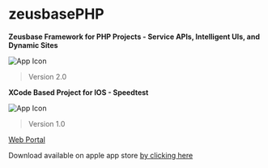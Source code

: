 zeusbasePHP
===========

**Zeusbase Framework for PHP Projects - Service APIs, Intelligent UIs, and Dynamic Sites**

![App Icon](https://github.com/logo.png "App Icon")

> Version 2.0

**XCode Based Project for IOS - Speedtest**

![App Icon](https://github.com/logo.png "App Icon")

> Version 1.0


[Web Portal](http://apps.littlepenguinsoftware.com/SpeedTest "Web Portal")


Download available on apple app store [by clicking here](https://itunes.apple.com/us/app/penguin-speedmaster/id559544422?ls=1&mt=8)
